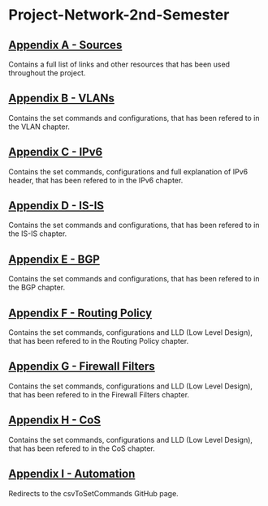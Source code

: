 # Project-Network-2nd-Semester


## [Appendix A - Sources](https://github.com/Helweg/Project-Network-2nd-Semester/blob/master/Appendix%20A/README.md)
Contains a full list of links and other resources that has been used throughout the project.

## [Appendix B - VLANs](https://github.com/Helweg/Project-Network-2nd-Semester/blob/master/Appendix%20B/README.md)
Contains the set commands and configurations, that has been refered to in the VLAN chapter.

## [Appendix C - IPv6](https://github.com/Helweg/Project-Network-2nd-Semester/blob/master/Appendix%20C/README.md)
Contains the set commands, configurations and full explanation of IPv6 header, that has been refered to in the IPv6 chapter.

## [Appendix D - IS-IS](https://github.com/Helweg/Project-Network-2nd-Semester/blob/master/Appendix%20D/README.md)
Contains the set commands and configurations, that has been refered to in the IS-IS chapter.

## [Appendix E - BGP](https://github.com/Helweg/Project-Network-2nd-Semester/blob/master/Appendix%20E/README.md)
Contains the set commands and configurations, that has been refered to in the BGP chapter.

## [Appendix F - Routing Policy](https://github.com/Helweg/Project-Network-2nd-Semester/blob/master/Appendix%20F/README.md)
Contains the set commands, configurations and LLD (Low Level Design), that has been refered to in the Routing Policy chapter.

## [Appendix G - Firewall Filters](https://github.com/Helweg/Project-Network-2nd-Semester/tree/master/Appendix%20G/README.md)
Contains the set commands, configurations and LLD (Low Level Design), that has been refered to in the Firewall Filters chapter.

## [Appendix H - CoS](https://github.com/Helweg/Project-Network-2nd-Semester/blob/master/Appendix%20H/README.md)
Contains the set commands, configurations and LLD (Low Level Design), that has been refered to in the CoS chapter.

## [Appendix I - Automation](https://github.com/lydiavasileva/LLD-to-junos-config-project/)
Redirects to the csvToSetCommands GitHub page.

